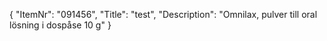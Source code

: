{
  "ItemNr": "091456",
  "Title": "test",
  "Description": "Omnilax, pulver till oral lösning i dospåse 10 g"
}
